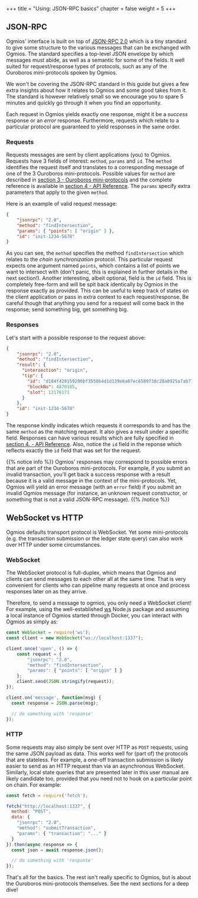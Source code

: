 +++
title = "Using: JSON-RPC basics"
chapter = false
weight = 5
+++

## JSON-RPC

Ogmios' interface is built on top of [JSON-RPC 2.0](https://www.jsonrpc.org/specification) which is a tiny standard to give some structure to the various messages that can be exchanged with Ogmios. The standard specifies a top-level JSON envelope by which messages must abide, as well as a semantic for some of the fields. It well suited for request/response types of protocols, such as any of the Ouroboros mini-protocols spoken by Ogmios.

We won't be covering the JSON-RPC standard in this guide but gives a few extra insights about how it relates to Ogmios and some good takes from it. The standard is however relatively small so we encourage you to spare 5 minutes and quickly go through it when you find an opportunity.

Each request in Ogmios yields exactly one response, might it be a _success_ response or an _error_ response. Furthermore, requests which relate to a particular protocol are guaranteed to yield responses in the same order.

### Requests

Requests messages are sent by client applications (you) to Ogmios. Requests have 3 fields of interest: `method`, `params` and `id`. The `method` identifies the request itself and translates to a corresponding message of one of the 3 Ouroboros mini-protocols. Possible values for `method` are described in [section 3 - Ouroboros mini-protocols](../../mini-protocols) and the complete reference is available in [section 4 - API Reference](../../api). The `params` specify extra parameters that apply to the given `method`.

Here is an example of valid request message:

```json
{
    "jsonrpc": "2.0",
    "method": "findIntersection",
    "params": { "points": [ "origin" ] },
    "id": "init-1234-5678"
}
```

As you can see, the `method` specifies the method `findIntersection` which relates to the _chain synchronization_ protocol. This particular request expects one argument named `points`, which contains a list of points we want to intersect with (don't panic, this is explained in further details in the next section!). Another interesting, albeit optional, field is the `id` field. This is completely free-form and will be spit back identically by Ogmios in the response exactly as provided. This can be useful to keep track of states on the client application or pass in extra context to each request/response. Be careful though that anything you send for a request will come back in the response; send something big, get something big.

### Responses

Let's start with a possible response to the request above:

```json
{
    "jsonrpc": "2.0",
    "method": "findIntersection",
    "result": {
      "intersection": "origin",
      "tip": {
        "id": "d184f428159290bf3558b4d1d139e6a07ec6589738c28a0925a7ab776bde4d62",
        "blockNo": 4870185,
        "slot": 12176171
      }
    },
    "id": "init-1234-5678"
}
```

The response kindly indicates which requests it corresponds to and has the same `method` as the matching request. It also gives a result under a specific field. Responses can have various results which are fully specified in [section 4. - API Reference](../../api). Also, notice the `id` field in the reponse which reflects exactly the `id` field that was set for the request.

{{% notice info %}}
Ogmios' responses may correspond to possible errors that are part of the Ouroboros mini-protocols. For example, if you submit an invalid transaction, you'll get back a success response with a result because it is a valid message in the context of the mini-protocols. Yet, Ogmios will yield an error message (with an `error` field) if you submit an invalid Ogmios message (for instance, an unknown request constructor, or something that is not a valid JSON-RPC message).
{{% /notice %}}

## WebSocket vs HTTP

Ogmios defaults transport protocol is WebSocket. Yet some mini-protocols (e.g. the transaction submission or the ledger state query) can also work over HTTP under some circumstances.

### WebSocket

The WebSocket protocol is full-duplex, which means that Ogmios and clients can send messages to each other all at the same time. That is very convenient for clients who can pipeline many requests at once and process responses later on as they arrive.

Therefore, to send a message to ogmios, you only need a WebSocket client! For example, using the well-established [ws](https://www.npmjs.com/package/ws) Node.js package and assuming a local instance of Ogmios started through Docker, you can interact with Ogmios as simply as:

```js
const WebSocket = require('ws');
const client = new WebSocket("ws://localhost:1337");

client.once('open', () => {
    const request = {
        "jsonrpc": "2.0",
        "method": "findIntersection",
        "params": { "points": [ "origin" ] }
    };
    client.send(JSON.stringify(request));
});

client.on('message', function(msg) {
  const response = JSON.parse(msg);

  // do something with 'response'
});
```

### HTTP

Some requests may also simply be sent over HTTP as `POST` requests, using the same JSON payload as data. This works well for (part of) the protocols that are stateless. For example, a one-off transaction submission is likely easier to send as an HTTP request than via an asynchronous WebSocket. Similarly, local state queries that are presented later in this user manual are likely candidate too, provided that you need not to hook on a particular point on chain. For example:

```js
const fetch = require('fetch');

fetch("http://localhost:1337", {
  method: "POST",
  data: {
    "jsonrpc": "2.0",
    "method": "submitTransaction",
    "params": { "transaction": "..." }
  }
}).then(async response => {
  const json = await response.json();

  // do something with 'response'
});
```

That's all for the basics. The rest isn't really specific to Ogmios, but is about the Ouroboros mini-protocols themselves. See the next sections for a deep dive!
